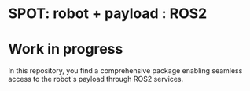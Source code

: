 # SPOT: robot + payload : ROS2 

# Work in progress

In this repository, you find a comprehensive package enabling seamless access to the robot's payload through ROS2 services.
